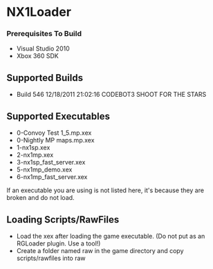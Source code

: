 # NX1Loader

### Prerequisites To Build
- Visual Studio 2010
- Xbox 360 SDK

## Supported Builds
-  Build 546 12/18/2011 21:02:16 CODEBOT3 SHOOT FOR THE STARS

## Supported Executables
- 0-Convoy Test 1_5.mp.xex
- 0-Nightly MP maps.mp.xex
- 1-nx1sp.xex
- 2-nx1mp.xex
- 3-nx1sp_fast_server.xex
- 5-nx1mp_demo.xex
- 6-nx1mp_fast_server.xex

If an executable you are using is not listed here, it's because they are broken and do not load.

## Loading Scripts/RawFiles
- Load the xex after loading the game executable. (Do not put as an RGLoader plugin. Use a tool!)
- Create a folder named raw in the game directory and copy scripts/rawfiles into raw
